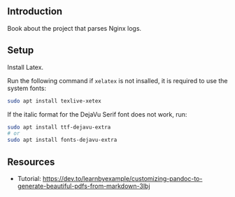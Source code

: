 ## Introduction

Book about the project that parses Nginx logs.

## Setup

Install Latex.

Run the following command if `xelatex` is not insalled, it is required to use the system fonts:

```bash
sudo apt install texlive-xetex
```

If the italic format for the DejaVu Serif font does not work, run:

```bash
sudo apt install ttf-dejavu-extra
# or
sudo apt install fonts-dejavu-extra
```

## Resources

- Tutorial: <https://dev.to/learnbyexample/customizing-pandoc-to-generate-beautiful-pdfs-from-markdown-3lbj>
